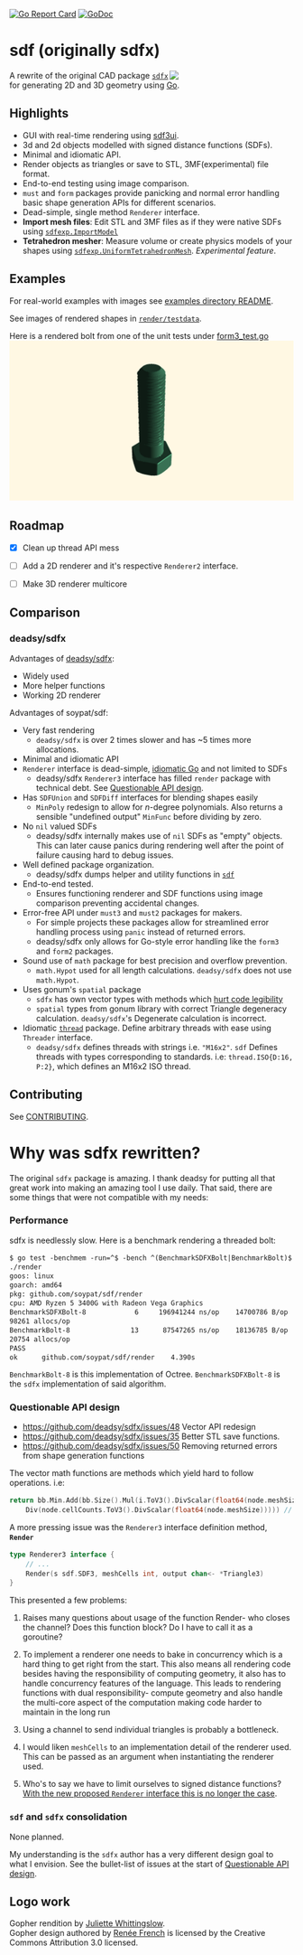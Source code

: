 
[![Go Report Card](https://goreportcard.com/badge/github.com/soypat/sdf)](https://goreportcard.com/report/github.com/soypat/sdf)
[![GoDoc](https://godoc.org/github.com/soypat/sdf?status.svg)](https://godoc.org/github.com/soypat/sdf)

# sdf (originally sdfx)

<img align="right" width="220px" src="https://user-images.githubusercontent.com/26156425/167976351-ae377891-a215-4711-b202-e973b815b6bb.png">

A rewrite of the original CAD package [`sdfx`](https://github.com/deadsy/sdfx) for generating 2D and 3D geometry using [Go](https://go.dev/).

## Highlights
* GUI with real-time rendering using [sdf3ui](https://github.com/soypat/sdf3ui).
* 3d and 2d objects modelled with signed distance functions (SDFs).
* Minimal and idiomatic API.
* Render objects as triangles or save to STL, 3MF(experimental) file format.
* End-to-end testing using image comparison.
* `must` and `form` packages provide panicking and normal error handling basic shape generation APIs for different scenarios.
* Dead-simple, single method `Renderer` interface.
* **Import mesh files**: Edit STL and 3MF files as if they were native SDFs using [`sdfexp.ImportModel`](./helpers/sdfexp/import.go)
* **Tetrahedron mesher**: Measure volume or create physics models of your shapes using [`sdfexp.UniformTetrahedronMesh`](./helpers/sdfexp/basicmesh.go). _Experimental feature_.


## Examples
For real-world examples with images see [examples directory README](./examples/).

See images of rendered shapes in [`render/testdata`](./render/testdata/).

Here is a rendered bolt from one of the unit tests under [form3_test.go](./render/form3_test.go)
![renderedBolt](./render/testdata/defactoBolt.png)

## Roadmap
- [x] Clean up thread API mess
- [ ] Add a 2D renderer and it's respective `Renderer2` interface.
- [ ] Make 3D renderer multicore


## Comparison

### deadsy/sdfx

Advantages of [deadsy/sdfx](https://github.com/deadsy/sdfx):

- Widely used
- More helper functions
- Working 2D renderer

Advantages of soypat/sdf:

- Very fast rendering
  - `deadsy/sdfx` is over 2 times slower and has ~5 times more allocations.
- Minimal and idiomatic API
- `Renderer` interface is dead-simple, [idiomatic Go](https://pkg.go.dev/io#Reader) and not limited to SDFs
  - deadsy/sdfx `Renderer3` interface has filled `render` package with technical debt. See [Questionable API design](#questionable-api-design).
- Has `SDFUnion` and `SDFDiff` interfaces for blending shapes easily
  - `MinPoly` redesign to allow for _n_-degree polynomials. Also returns a sensible "undefined output" `MinFunc` before dividing by zero.
- No `nil` valued SDFs
  - deadsy/sdfx internally makes use of `nil` SDFs as "empty" objects. This can later cause panics during rendering well after the point of failure causing hard to debug issues.
- Well defined package organization.
  - deadsy/sdfx dumps helper and utility functions in [`sdf`](https://github.com/deadsy/sdfx/tree/master/sdf)
- End-to-end tested.
  - Ensures functioning renderer and SDF functions using image comparison preventing accidental changes.
- Error-free API under `must3` and `must2` packages for makers.
  - For simple projects these packages allow for streamlined error handling process using `panic` instead of returned errors.
  - deadsy/sdfx only allows for Go-style error handling like the `form3` and `form2` packages.
- Sound use of `math` package for best precision and overflow prevention.
  - `math.Hypot` used for all length calculations. `deadsy/sdfx` does not use `math.Hypot`.
- Uses gonum's `spatial` package
  - `sdfx` has own vector types with methods which [hurt code legibility](https://github.com/deadsy/sdfx/issues/48)
  - `spatial` types from gonum library with correct Triangle degeneracy calculation. `deadsy/sdfx`'s Degenerate calculation is incorrect.
- Idiomatic [`thread`](./form3/obj3/thread/thread.go) package. Define arbitrary threads with ease using `Threader` interface.
  - `deadsy/sdfx` defines threads with strings i.e. `"M16x2"`. `sdf` Defines threads with types corresponding to standards. i.e: `thread.ISO{D:16, P:2}`, which defines an M16x2 ISO thread.


## Contributing
See [CONTRIBUTING](./CONTRIBUTING.md).
# Why was sdfx rewritten?
The original `sdfx` package is amazing. I thank deadsy for putting all that great work into making an amazing tool I use daily. That said, there are some things that were not compatible with my needs:

### Performance
sdfx is needlessly slow. Here is a benchmark rendering a threaded bolt:

```
$ go test -benchmem -run=^$ -bench ^(BenchmarkSDFXBolt|BenchmarkBolt)$ ./render
goos: linux
goarch: amd64
pkg: github.com/soypat/sdf/render
cpu: AMD Ryzen 5 3400G with Radeon Vega Graphics    
BenchmarkSDFXBolt-8   	       6	 196941244 ns/op	14700786 B/op	   98261 allocs/op
BenchmarkBolt-8       	      13	  87547265 ns/op	18136785 B/op	   20754 allocs/op
PASS
ok  	github.com/soypat/sdf/render	4.390s
```
`BenchmarkBolt-8` is this implementation of Octree. `BenchmarkSDFXBolt-8` is the `sdfx` implementation of said algorithm.

### Questionable API design
* https://github.com/deadsy/sdfx/issues/48 Vector API redesign
* https://github.com/deadsy/sdfx/issues/35 Better STL save functions.
* https://github.com/deadsy/sdfx/issues/50 Removing returned errors from shape generation functions

The vector math functions are methods which yield hard to follow operations. i.e:
```go
return bb.Min.Add(bb.Size().Mul(i.ToV3().DivScalar(float64(node.meshSize)).
    Div(node.cellCounts.ToV3().DivScalar(float64(node.meshSize))))) // actual code from original sdfx.
```

A more pressing issue was the `Renderer3` interface definition method, **`Render`**
```go
type Renderer3 interface {
    // ...
    Render(s sdf.SDF3, meshCells int, output chan<- *Triangle3)
}
```

This presented a few problems:

1. Raises many questions about usage of the function Render- who closes the channel? Does this function block? Do I have to call it as a goroutine?

2. To implement a renderer one needs to bake in concurrency which is a hard thing to get right from the start. This also means all rendering code besides having the responsibility of computing geometry, it also has to handle concurrency features of the language. This leads to rendering functions with dual responsibility- compute geometry and also handle the multi-core aspect of the computation making code harder to maintain in the long run

3. Using a channel to send individual triangles is probably a bottleneck.

4. I would liken `meshCells` to an implementation detail of the renderer used. This can be passed as an argument when instantiating the renderer used.

5. Who's to say we have to limit ourselves to signed distance functions? [With the new proposed `Renderer` interface this is no longer the case](./render/render.go).


### `sdf` and `sdfx` consolidation
None planned.

My understanding is the `sdfx` author has a very different design goal to what I envision. See the bullet-list of issues at the start of [Questionable API design](#questionable-api-design).

## Logo work
Gopher rendition by [Juliette Whittingslow](https://www.instagram.com/artewitty/).  
Gopher design authored by [Renée French](https://www.instagram.com/reneefrench)
is licensed by the Creative Commons Attribution 3.0 licensed.